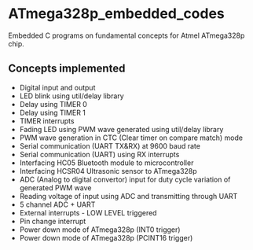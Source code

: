 # ATmega328p_embedded_codes
Embedded C programs on fundamental concepts for Atmel ATmega328p chip.

## Concepts implemented
- Digital input and output
- LED blink using util/delay library
- Delay using TIMER 0
- Delay using TIMER 1
- TIMER interrupts
- Fading LED using PWM wave generated using util/delay library
- PWM wave generation in CTC (Clear timer on compare match) mode
- Serial communication (UART TX&RX) at 9600 baud rate
- Serial communication (UART) using RX interrupts
- Interfacing HC05 Bluetooth module to microcontroller
- Interfacing HCSR04 Ultrasonic sensor to ATmega328p
- ADC (Analog to digital convertor) input for duty cycle variation of generated PWM wave
- Reading voltage of input using ADC and transmitting through UART
- 5 channel ADC + UART
- External interrupts - LOW LEVEL triggered
- Pin change interrupt
- Power down mode of ATmega328p (INT0 trigger)
- Power down mode of ATmega328p (PCINT16 trigger)

